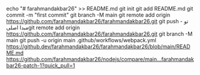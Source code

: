 echo "# farahmandakbar26" >> README.md 
git init 
git add README.md 
git commit -m "first commit" 
git branch -M main 
git remote add origin https://github.com/farahmandakbar26/farahmandakbar26.git
 git push - تو مبدا اصلیgit remote add origin https://github.com/farahmandakbar26/farahmandakbar26.git
 git branch -M main 
git push -u origin main
.github/workflows/webpack.yml
https://github.dev/farahmandakbar26/farahmandakbar26/blob/main/README.md
https://github.com/farahmandakbar26/nodejs/compare/main...farahmandakbar26-patch-1?quick_pull=1